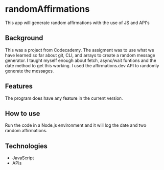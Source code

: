 # randomAffirmations
This app will generate random affirmations with the use of JS and API's

## Background
This was a project from Codecademy. The assigment was to use what we have learned so far about git, CLI, and arrays to create a random message generator. 
I taught myself enough about fetch, async/wait funtions and the date method to get this working. I used the affirmations.dev API to randomly generate the messages. 

## Features
The program does have any feature in the current version.

## How to use
Run the code in a Node.js environment and it will log the date and two random affirmations.

## Technologies
- JavaScript
- APIs
